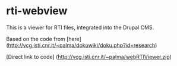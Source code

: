 rti-webview
===========

This is a viewer for RTI files, integrated into the Drupal CMS.

Based on the code from [here] (http://vcg.isti.cnr.it/~palma/dokuwiki/doku.php?id=research)

[Direct link to code] (http://vcg.isti.cnr.it/~palma/webRTIViewer.zip)


